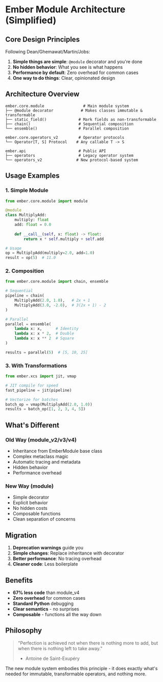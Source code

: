 # Ember Module Architecture (Simplified)

## Core Design Principles

Following Dean/Ghemawat/Martin/Jobs:
1. **Simple things are simple**: `@module` decorator and you're done
2. **No hidden behavior**: What you see is what happens
3. **Performance by default**: Zero overhead for common cases
4. **One way to do things**: Clear, opinionated design

## Architecture Overview

```
ember.core.module                 # Main module system
├── @module decorator            # Makes classes immutable & transformable
├── static_field()              # Mark fields as non-transformable
├── chain()                     # Sequential composition
└── ensemble()                  # Parallel composition

ember.core.operators_v2         # Operator protocols
└── Operator[T, S] Protocol    # Any callable T -> S

ember.api                       # Public API
├── operators                   # Legacy operator system
└── operators_v2               # New protocol-based system
```

## Usage Examples

### 1. Simple Module
```python
from ember.core.module import module

@module
class MultiplyAdd:
    multiply: float
    add: float = 0.0
    
    def __call__(self, x: float) -> float:
        return x * self.multiply + self.add

# Usage
op = MultiplyAdd(multiply=2.0, add=1.0)
result = op(5)  # 11.0
```

### 2. Composition
```python
from ember.core.module import chain, ensemble

# Sequential
pipeline = chain(
    MultiplyAdd(2.0, 1.0),   # 2x + 1
    MultiplyAdd(3.0, -2.0),  # 3(2x + 1) - 2
)

# Parallel
parallel = ensemble(
    lambda x: x,      # Identity
    lambda x: x * 2,  # Double
    lambda x: x ** 2  # Square
)

results = parallel(5)  # [5, 10, 25]
```

### 3. With Transformations
```python
from ember.xcs import jit, vmap

# JIT compile for speed
fast_pipeline = jit(pipeline)

# Vectorize for batches
batch_op = vmap(MultiplyAdd(2.0, 1.0))
results = batch_op([1, 2, 3, 4, 5])
```

## What's Different

### Old Way (module_v2/v3/v4)
- Inheritance from EmberModule base class
- Complex metaclass magic
- Automatic tracing and metadata
- Hidden behavior
- Performance overhead

### New Way (module)
- Simple decorator
- Explicit behavior
- No hidden costs
- Composable functions
- Clean separation of concerns

## Migration

1. **Deprecation warnings** guide you
2. **Simple changes**: Replace inheritance with decorator
3. **Better performance**: No tracing overhead
4. **Cleaner code**: Less boilerplate

## Benefits

- **67% less code** than module_v4
- **Zero overhead** for common cases
- **Standard Python** debugging
- **Clear semantics** - no surprises
- **Composable** - functions all the way down

## Philosophy

> "Perfection is achieved not when there is nothing more to add,
> but when there is nothing left to take away."
> - Antoine de Saint-Exupéry

The new module system embodies this principle - it does exactly what's
needed for immutable, transformable operators, and nothing more.